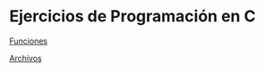 # Ejercicios de Programación en C


[Funciones](Functions/README.md)

[Archivos](Archivos/README.md)

